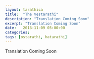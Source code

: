 ```yaml
---
layout: tarathica
title:  "The Vestarathi"
description: "Translation Coming Soon"
excerpt: "Translation Coming Soon"
date:   2013-11-09 05:00:00
categories: 
tags: [ostarathi, hatarathi]
---
```


Translation Coming Soon